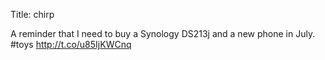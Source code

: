 Title: chirp

A reminder that I need to buy a Synology DS213j and a new phone in July. #toys <a href="http://t.co/u85IjKWCnq">http://t.co/u85IjKWCnq</a>
